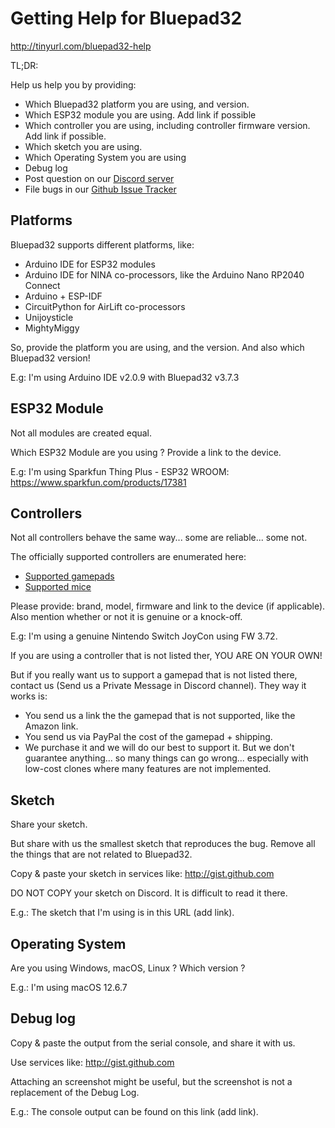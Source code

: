 # Getting Help for Bluepad32

http://tinyurl.com/bluepad32-help


TL;DR:

Help us help you by providing:

* Which Bluepad32 platform you are using, and version.
* Which ESP32 module you are using. Add link if possible
* Which controller you are using, including controller firmware version. Add link if possible.
* Which sketch you are using.
* Which Operating System you are using
* Debug log
* Post question on our [Discord server][discord_server]
* File bugs in our [Github Issue Tracker][github_issue_tracker]

[discord_server]: https://discord.gg/r5aMn6Cw5q
[github_issue_tracker]: https://github.com/ricardoquesada/bluepad32/issues

## Platforms

Bluepad32 supports different platforms, like:

* Arduino IDE for ESP32 modules
* Arduino IDE for NINA co-processors, like the Arduino Nano RP2040 Connect
* Arduino + ESP-IDF
* CircuitPython for AirLift co-processors
* Unijoysticle
* MightyMiggy

So, provide the platform you are using, and the version. And also which Bluepad32 version!

E.g: I'm using Arduino IDE v2.0.9 with Bluepad32 v3.7.3

## ESP32 Module

Not all modules are created equal.

Which ESP32 Module are you using ? Provide a link to the device.

E.g: I'm using Sparkfun Thing Plus - ESP32 WROOM: https://www.sparkfun.com/products/17381

## Controllers

Not all controllers behave the same way... some are reliable... some not.

The officially supported controllers are enumerated here:

* [Supported gamepads][supported_gamepads]
* [Supported mice][supported_mice]

Please provide: brand, model, firmware and link to the device (if applicable).
Also mention whether or not it is genuine or a knock-off.

E.g: I'm using a genuine Nintendo Switch JoyCon using FW 3.72.

If you are using a controller that is not listed ther, YOU ARE ON YOUR OWN!

But if you really want us to support a gamepad that is not listed there, contact us (Send us a Private Message in Discord channel). They way it works is:

* You send us a link the the gamepad that is not supported, like the Amazon link.
* You send us via PayPal the cost of the gamepad + shipping.
* We purchase it and we will do our best to support it. But we don't guarantee anything... so many things can go wrong... especially with low-cost clones where many features are not implemented.


[supported_gamepads]: supported_gamepads.md
[supported_mice]: supported_mice.md

## Sketch

Share your sketch.

But share with us the smallest sketch that reproduces the bug. Remove all the things that are not related to Bluepad32.

Copy & paste your sketch in services like: http://gist.github.com

DO NOT COPY your sketch on Discord. It is difficult to read it there.

E.g.: The sketch that I'm using is in this URL (add link).

## Operating System

Are you using Windows, macOS, Linux ? Which version ?

E.g.: I'm using macOS 12.6.7

## Debug log

Copy & paste the output from the serial console, and share it with us.

Use services like: http://gist.github.com

Attaching an screenshot might be useful, but the screenshot is not a replacement of the Debug Log.

E.g.: The console output can be found on this link (add link).
